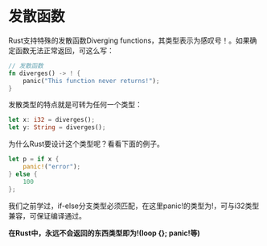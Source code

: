 # 发散函数

Rust支持特殊的发散函数Diverging functions，其类型表示为感叹号！。如果确定函数无法正常返回，可这么写：

```rust
// 发散函数
fn diverges() -> ! {
	panic("This function never returns!");
}
```

发散类型的特点就是可转为任何一个类型：

```rust
let x: i32 = diverges();
let y: String = diverges();
```

为什么Rust要设计这个类型呢？看看下面的例子。

```rust
let p = if x {
	panic!("error");
} else {
	100
};
```

我们之前学过，if-else分支类型必须匹配，在这里panic!的类型为!，可与i32类型兼容，可保证编译通过。

**在Rust中，永远不会返回的东西类型即为!(loop {}; panic!等)**